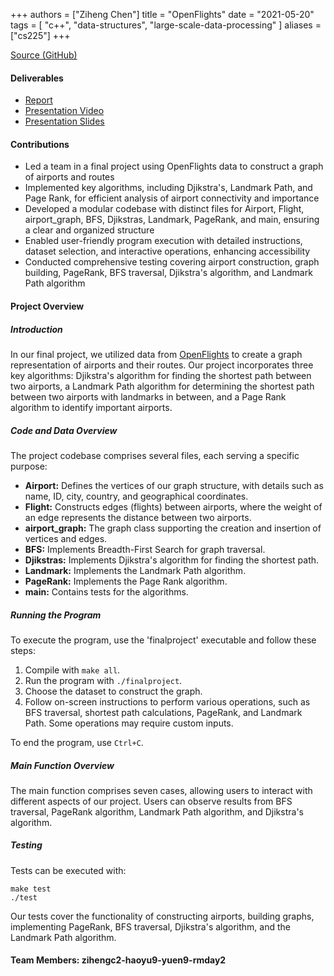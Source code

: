 +++
authors = ["Ziheng Chen"]
title = "OpenFlights"
date = "2021-05-20"
tags = [
    "c++", "data-structures", "large-scale-data-processing"
]
aliases = ["cs225"]
+++

[Source (GitHub)](https://github.com/zihengjackchen/CS225FinalProject)

#### Deliverables
* [Report](https://github-dev.cs.illinois.edu/cs225-sp21/rmday2-yuen9-zihengc2-haoyu9/blob/master/CS%20225%20Final%20Project%20Report.pdf)
* [Presentation Video](https://youtu.be/r_ltZNUqKkw)
* [Presentation Slides](https://github-dev.cs.illinois.edu/cs225-sp21/rmday2-yuen9-zihengc2-haoyu9/blob/master/CS%20225%20Final%20Project%20Presentation.pdf)

#### Contributions
- Led a team in a final project using OpenFlights data to construct a graph of airports and routes
- Implemented key algorithms, including Djikstra's, Landmark Path, and Page Rank, for efficient analysis of airport connectivity and importance
- Developed a modular codebase with distinct files for Airport, Flight, airport_graph, BFS, Djikstras, Landmark, PageRank, and main, ensuring a clear and organized structure
- Enabled user-friendly program execution with detailed instructions, dataset selection, and interactive operations, enhancing accessibility
- Conducted comprehensive testing covering airport construction, graph building, PageRank, BFS traversal, Djikstra's algorithm, and Landmark Path algorithm


#### Project Overview
##### Introduction
In our final project, we utilized data from [OpenFlights](https://openflights.org/data.html) to create a graph representation of airports and their routes. Our project incorporates three key algorithms: Djikstra's algorithm for finding the shortest path between two airports, a Landmark Path algorithm for determining the shortest path between two airports with landmarks in between, and a Page Rank algorithm to identify important airports.

##### Code and Data Overview
The project codebase comprises several files, each serving a specific purpose:
* **Airport:** Defines the vertices of our graph structure, with details such as name, ID, city, country, and geographical coordinates.
* **Flight:** Constructs edges (flights) between airports, where the weight of an edge represents the distance between two airports.
* **airport_graph:** The graph class supporting the creation and insertion of vertices and edges.
* **BFS:** Implements Breadth-First Search for graph traversal.
* **Djikstras:** Implements Djikstra's algorithm for finding the shortest path.
* **Landmark:** Implements the Landmark Path algorithm.
* **PageRank:** Implements the Page Rank algorithm.
* **main:** Contains tests for the algorithms.

##### Running the Program
To execute the program, use the 'finalproject' executable and follow these steps:
1. Compile with `make all`.
2. Run the program with `./finalproject`.
3. Choose the dataset to construct the graph.
4. Follow on-screen instructions to perform various operations, such as BFS traversal, shortest path calculations, PageRank, and Landmark Path. Some operations may require custom inputs.

To end the program, use `Ctrl+C`.

##### Main Function Overview
The main function comprises seven cases, allowing users to interact with different aspects of our project. Users can observe results from BFS traversal, PageRank algorithm, Landmark Path algorithm, and Djikstra's algorithm.

##### Testing
Tests can be executed with:
```
make test
./test
```
Our tests cover the functionality of constructing airports, building graphs, implementing PageRank, BFS traversal, Djikstra's algorithm, and the Landmark Path algorithm.

#### Team Members: zihengc2-haoyu9-yuen9-rmday2
